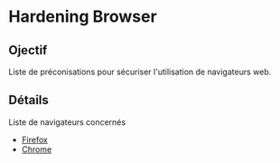 # Hardening Browser

## Ojectif

Liste de préconisations pour sécuriser l'utilisation de navigateurs web.

## Détails

Liste de navigateurs concernés
- [Firefox](./firefox/)
- [Chrome](./chrome/)